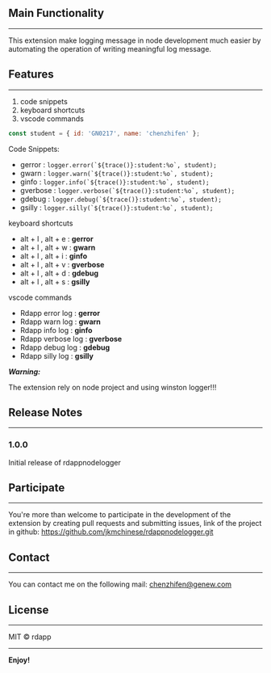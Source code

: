 ## Main Functionality

---

This extension make logging message in node development much easier by automating the operation of writing meaningful log message.

## Features

---

1. code snippets
1. keyboard shortcuts
1. vscode commands

```javascript
const student = { id: 'GN0217', name: 'chenzhifen' };
```

Code Snippets:

- gerror : `` logger.error(`${trace()}:student:%o`, student); ``
- gwarn : `` logger.warn(`${trace()}:student:%o`, student); ``
- ginfo : `` logger.info(`${trace()}:student:%o`, student); ``
- gverbose : `` logger.verbose(`${trace()}:student:%o`, student); ``
- gdebug : `` logger.debug(`${trace()}:student:%o`, student); ``
- gsilly : `` logger.silly(`${trace()}:student:%o`, student); ``

keyboard shortcuts

- alt + l , alt + e : **gerror**
- alt + l , alt + w : **gwarn**
- alt + l , alt + i : **ginfo**
- alt + l , alt + v : **gverbose**
- alt + l , alt + d : **gdebug**
- alt + l , alt + s : **gsilly**

vscode commands

- Rdapp error log : **gerror**
- Rdapp warn log : **gwarn**
- Rdapp info log : **ginfo**
- Rdapp verbose log : **gverbose**
- Rdapp debug log : **gdebug**
- Rdapp silly log : **gsilly**

**_Warning:_**

The extension rely on node project and using winston logger!!!

## Release Notes

---

### 1.0.0

Initial release of rdappnodelogger

## Participate

---

You're more than welcome to participate in the development of the extension by creating pull requests and submitting issues, link of the project in github: https://github.com/jkmchinese/rdappnodelogger.git

## Contact

---

You can contact me on the following mail: chenzhifen@genew.com

## License

---

MIT &copy; rdapp

---

**Enjoy!**
